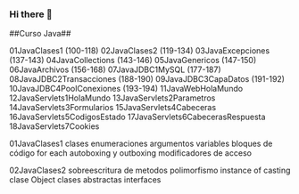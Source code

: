 ### Hi there 👋

##Curso Java##

01JavaClases1 (100-118)
02JavaClases2 (119-134)
03JavaExcepciones (137-143)
04JavaCollections (143-146)
05JavaGenericos (147-150)
06JavaArchivos (156-168)
07JavaJDBC1MySQL (177-187)
08JavaJDBC2Transacciones (188-190)
09JavaJDBC3CapaDatos (191-192)
10JavaJDBC4PoolConexiones (193-194)
11JavaWebHolaMundo
12JavaServlets1HolaMundo
13JavaServlets2Parametros
14JavaServlets3Formularios
15JavaServlets4Cabeceras
16JavaServlets5CodigosEstado
17JavaServlets6CabecerasRespuesta
18JavaServlets7Cookies

01JavaClases1
clases
enumeraciones
argumentos variables
bloques de código
for each
autoboxing y outboxing
modificadores de acceso

02JavaClases2
sobreescritura de metodos
polimorfismo
instance of
casting
clase Object
clases abstractas
interfaces

<!--
**paradaxis/paradaxis** is a ✨ _special_ ✨ repository because its `README.md` (this file) appears on your GitHub profile.

Here are some ideas to get you started:

- 🔭 I’m currently working on ...
- 🌱 I’m currently learning ...
- 👯 I’m looking to collaborate on ...
- 🤔 I’m looking for help with ...
- 💬 Ask me about ...
- 📫 How to reach me: ...
- 😄 Pronouns: ...
- ⚡ Fun fact: ...
-->
